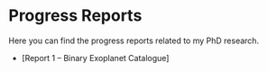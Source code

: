 # Progress Reports

Here you can find the progress reports related to my PhD research.

- [Report 1 – Binary Exoplanet Catalogue]
